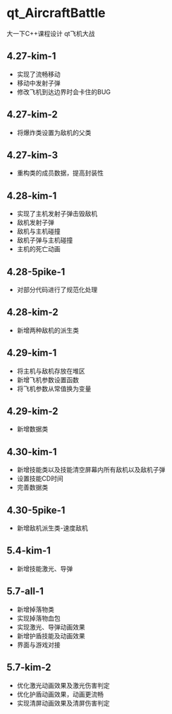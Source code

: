 # qt_AircraftBattle
大一下C++课程设计 qt飞机大战

## 4.27-kim-1
+ 实现了流畅移动
+ 移动中发射子弹
+ 修改飞机到达边界时会卡住的BUG

## 4.27-kim-2
+ 将爆炸类设置为敌机的父类

## 4.27-kim-3
+ 重构类的成员数据，提高封装性

## 4.28-kim-1
+ 实现了主机发射子弹击毁敌机
+ 敌机发射子弹
+ 敌机与主机碰撞
+ 敌机子弹与主机碰撞
+ 主机的死亡动画

## 4.28-5pike-1
+ 对部分代码进行了规范化处理

## 4.28-kim-2
+ 新增两种敌机的派生类

## 4.29-kim-1
+ 将主机与敌机存放在堆区
+ 新增飞机参数设置函数
+ 将飞机参数从常值换为变量

## 4.29-kim-2
+ 新增数据类

## 4.30-kim-1
+ 新增技能类以及技能清空屏幕内所有敌机以及敌机子弹
+ 设置技能CD时间
+ 完善数据类

## 4.30-5pike-1
+ 新增敌机派生类-速度敌机

## 5.4-kim-1
+ 新增技能激光、导弹

## 5.7-all-1
+ 新增掉落物类
+ 实现掉落物血包
+ 实现激光、导弹动画效果
+ 新增护盾技能及动画效果
+ 界面与游戏对接

## 5.7-kim-2
+ 优化激光动画效果及激光伤害判定
+ 优化护盾动画效果，动画更流畅
+ 实现清屏动画效果及清屏伤害判定
